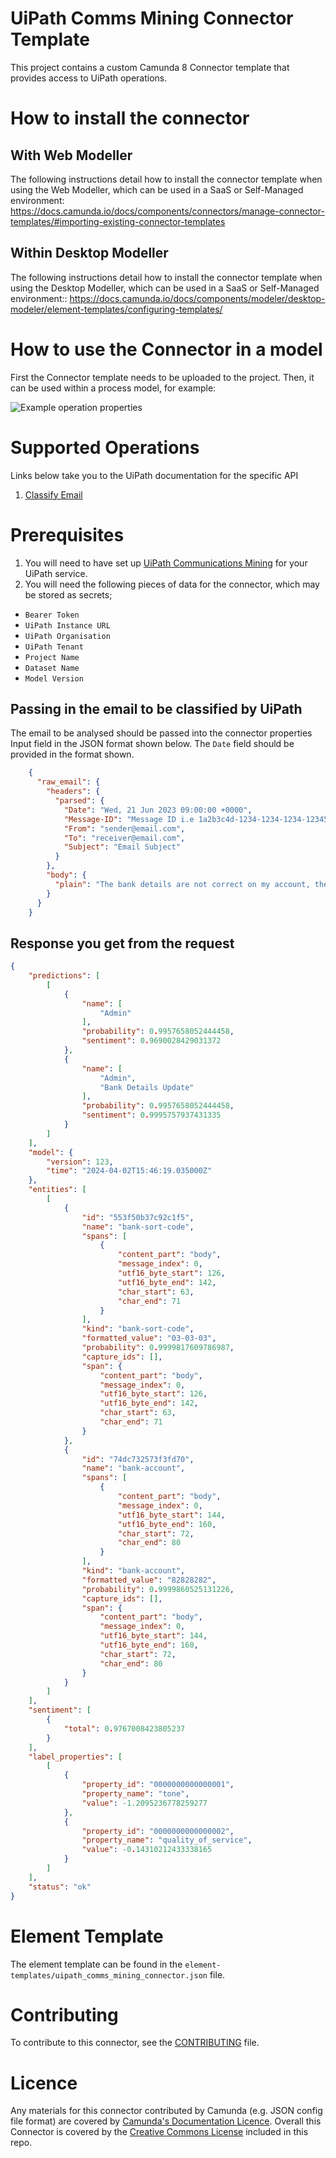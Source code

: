 # UiPath Comms Mining Connector Template

This project contains a custom Camunda 8 Connector template that provides access to UiPath operations.

# How to install the connector

## With Web Modeller
The following instructions detail how to install the connector template when using the Web Modeller, which can be used in a SaaS or Self-Managed environment: https://docs.camunda.io/docs/components/connectors/manage-connector-templates/#importing-existing-connector-templates

## Within Desktop Modeller
The following instructions detail how to install the connector template when using the Desktop Modeller, which can be used in a SaaS or Self-Managed environment:: https://docs.camunda.io/docs/components/modeler/desktop-modeler/element-templates/configuring-templates/

# How to use the Connector in a model
First the Connector template needs to be uploaded to the project. Then, it can be used within a process model, for example:

![Example operation properties](images/bpmn_cover.png)

# Supported Operations
Links below take you to the UiPath documentation for the specific API
1. [Classify Email](https://docs.uipath.com/communications-mining/automation-cloud/latest/developer-guide/predictions#get-predictions-for-a-pinned-model-for-raw-emails)

# Prerequisites
1. You will need to have set up [UiPath Communications Mining](https://docs.uipath.com/communications-mining/automation-cloud/latest/user-guide/introduction-to-uipath-communication-mining) for your UiPath service.
2. You will need the following pieces of data for the connector, which may be stored as secrets;
- `Bearer Token`
- `UiPath Instance URL`
- `UiPath Organisation`
- `UiPath Tenant`
- `Project Name`
- `Dataset Name`
- `Model Version`

## Passing in the email to be classified by UiPath
The email to be analysed should be passed into the connector properties Input field in the JSON format shown below. The `Date` field should be provided in the format shown.

```json
    {
      "raw_email": {
        "headers": {
          "parsed": {
            "Date": "Wed, 21 Jun 2023 09:00:00 +0000",
            "Message-ID": "Message ID i.e 1a2b3c4d-1234-1234-1234-123456678",
            "From": "sender@email.com",
            "To": "receiver@email.com",
            "Subject": "Email Subject"
          }
        },
        "body": {
          "plain": "The bank details are not correct on my account, they should be 03-03-03 82828282 Regards, John Doe"
        }
      }
    }
```

## Response you get from the request
```json
{
    "predictions": [
        [
            {
                "name": [
                    "Admin"
                ],
                "probability": 0.9957658052444458,
                "sentiment": 0.9690028429031372
            },
            {
                "name": [
                    "Admin",
                    "Bank Details Update"
                ],
                "probability": 0.9957658052444458,
                "sentiment": 0.9995757937431335
            }
        ]
    ],
    "model": {
        "version": 123,
        "time": "2024-04-02T15:46:19.035000Z"
    },
    "entities": [
        [
            {
                "id": "553f50b37c92c1f5",
                "name": "bank-sort-code",
                "spans": [
                    {
                        "content_part": "body",
                        "message_index": 0,
                        "utf16_byte_start": 126,
                        "utf16_byte_end": 142,
                        "char_start": 63,
                        "char_end": 71
                    }
                ],
                "kind": "bank-sort-code",
                "formatted_value": "03-03-03",
                "probability": 0.9999817609786987,
                "capture_ids": [],
                "span": {
                    "content_part": "body",
                    "message_index": 0,
                    "utf16_byte_start": 126,
                    "utf16_byte_end": 142,
                    "char_start": 63,
                    "char_end": 71
                }
            },
            {
                "id": "74dc732573f3fd70",
                "name": "bank-account",
                "spans": [
                    {
                        "content_part": "body",
                        "message_index": 0,
                        "utf16_byte_start": 144,
                        "utf16_byte_end": 160,
                        "char_start": 72,
                        "char_end": 80
                    }
                ],
                "kind": "bank-account",
                "formatted_value": "82828282",
                "probability": 0.9999860525131226,
                "capture_ids": [],
                "span": {
                    "content_part": "body",
                    "message_index": 0,
                    "utf16_byte_start": 144,
                    "utf16_byte_end": 160,
                    "char_start": 72,
                    "char_end": 80
                }
            }
        ]
    ],
    "sentiment": [
        {
            "total": 0.9767008423805237
        }
    ],
    "label_properties": [
        [
            {
                "property_id": "0000000000000001",
                "property_name": "tone",
                "value": -1.2095236778259277
            },
            {
                "property_id": "0000000000000002",
                "property_name": "quality_of_service",
                "value": -0.14310212433338165
            }
        ]
    ],
    "status": "ok"
}
```
# Element Template
The element template can be found in the `element-templates/uipath_comms_mining_connector.json` file.

# Contributing
To contribute to this connector, see the [CONTRIBUTING](CONTRIBUTING.md) file.

# Licence
Any materials for this connector contributed by Camunda (e.g. JSON config file format) are covered by
[Camunda's Documentation Licence](https://github.com/camunda/camunda-docs/blob/main/LICENSE.txt).
Overall this Connector is covered by the [Creative Commons License](LICENSE) included in this repo.
